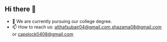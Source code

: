## Hi there 👋

<!--
**capslock-inc/capslock-inc** is a ✨ _special_ ✨ repository because its `README.md` (this file) appears on your GitHub profile.

Here are some ideas to get you started:

- 🔭 I’m currently working on ...
- 🌱 I’m currently learning ...
- 👯 I’m looking to collaborate on ...
- 🤔 I’m looking for help with ...
- 💬 Ask me about ...
- 📫 How to reach me: ...
- 😄 Pronouns: ...
- ⚡ Fun fact: ...
-->

- 🔭 We are currently pursuing our college degree.
- 📫 How to reach us: althafsubair04@gmail.com,shazama08@gmail.com or capslock0408@gmail.com 
